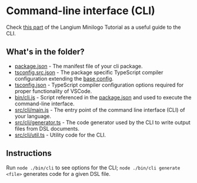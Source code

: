 # Command-line interface (CLI)

Check [this part](https://langium.org/docs/learn/minilogo/customizing_cli/) of the Langium Minilogo Tutorial as a useful guide to the CLI.

## What's in the folder?

- [package.json](./package.json) - The manifest file of your cli package.
- [tsconfig.src.json](./tsconfig.src.json) - The package specific TypeScript compiler configuration extending the [base config](../../tsconfig.json).
- [tsconfig.json](./tsconfig.json) - TypeScript compiler configuration options required for proper functionality of VSCode.
- [bin/cli.js](bin/cli/cli.js) - Script referenced in the [package.json](./package.json) and used to execute the command-line interface.
- [src/cli/main.js](src/cli/main.ts) - The entry point of the command line interface (CLI) of your language.
- [src/cli/generator.ts](src/cli/generator.ts) - The code generator used by the CLI to write output files from DSL documents.
- [src/cli/util.ts](src/cli/util.ts) - Utility code for the CLI.

## Instructions

Run `node ./bin/cli` to see options for the CLI; `node ./bin/cli generate <file>` generates code for a given DSL file.
